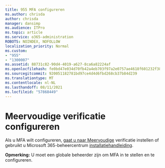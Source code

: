 ```yaml
---
title: 955 MFA configureren
ms.author: chrisda
author: chrisda
manager: dansimp
ms.audience: ITPro
ms.topic: article
ms.service: o365-administration
ROBOTS: NOINDEX, NOFOLLOW
localization_priority: Normal
ms.custom:
- "955"
- "1300007"
ms.assetid: 88731c82-90d4-4019-a627-8ca6a82224af
ms.openlocfilehash: fe0bd47e034d70fb42a4eb703f97a2e0757ae4618f601232f385346954389f86
ms.sourcegitcommit: 920051182781bd97ce4d4d6fbd268cb37b84d239
ms.translationtype: MT
ms.contentlocale: nl-NL
ms.lasthandoff: 08/11/2021
ms.locfileid: "57868449"
---
```

# <a name="configure-multifactor-authentication"></a>Meervoudige verificatie configureren

Als u MFA wilt configureren, [gaat u naar Meervoudige](https://docs.microsoft.com/microsoft-365/admin/security-and-compliance/set-up-multi-factor-authentication) verificatie instellen of gebruikt u Microsoft 365-beheercentrum [installatiehandleiding](https://admin.microsoft.com/AdminPortal/Home?ref=/modernonboarding/mfasetupguide).

**Opmerking:** U moet een globale beheerder zijn om MFA in te stellen en te configureren.
